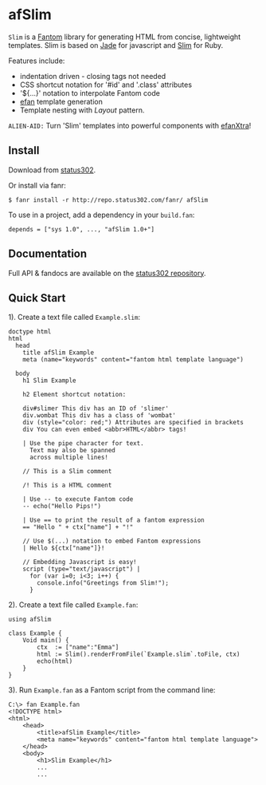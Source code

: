 # afSlim

`Slim` is a [Fantom](http://fantom.org/) library for generating HTML from concise, lightweight templates. Slim is based on [Jade](http://jade-lang.com/) for javascript and [Slim](http://slim-lang.com/) for Ruby.

Features include:
 - indentation driven - closing tags not needed
 - CSS shortcut notation for '#id' and '.class' attributes
 - '${...}' notation to interpolate Fantom code
 - [efan](http://www.fantomfactory.org/pods/afEfan) template generation
 - Template nesting with *Layout* pattern.
 
`ALIEN-AID:` Turn 'Slim' templates into powerful components with [efanXtra](http://www.fantomfactory.org/pods/afEfan)!



## Install

Download from [status302](http://repo.status302.com/browse/afSlim).

Or install via fanr:

    $ fanr install -r http://repo.status302.com/fanr/ afSlim

To use in a project, add a dependency in your `build.fan`:

    depends = ["sys 1.0", ..., "afSlim 1.0+"]



## Documentation

Full API & fandocs are available on the [status302 repository](http://repo.status302.com/doc/afSlim/#overview).



## Quick Start

1). Create a text file called `Example.slim`:

    doctype html
    html
      head
        title afSlim Example
        meta (name="keywords" content="fantom html template language")

      body
        h1 Slim Example

        h2 Element shortcut notation:

        div#slimer This div has an ID of 'slimer'
        div.wombat This div has a class of 'wombat'
        div (style="color: red;") Attributes are specified in brackets
        div You can even embed <abbr>HTML</abbr> tags!

        | Use the pipe character for text.
          Text may also be spanned
          across multiple lines!

        // This is a Slim comment

        /! This is a HTML comment

        | Use -- to execute Fantom code
        -- echo("Hello Pips!")

        | Use == to print the result of a fantom expression
        == "Hello " + ctx["name"] + "!"

        // Use $(...) notation to embed Fantom expressions
        | Hello ${ctx["name"]}!

        // Embedding Javascript is easy!
        script (type="text/javascript") |
          for (var i=0; i<3; i++) {
            console.info("Greetings from Slim!");
          }

2). Create a text file called `Example.fan`:

    using afSlim

    class Example {
        Void main() {
            ctx  := ["name":"Emma"]
            html := Slim().renderFromFile(`Example.slim`.toFile, ctx)
            echo(html)
        }
    }

3). Run `Example.fan` as a Fantom script from the command line:

    C:\> fan Example.fan
    <!DOCTYPE html>
    <html>
        <head>
            <title>afSlim Example</title>
            <meta name="keywords" content="fantom html template language">
        </head>
        <body>
            <h1>Slim Example</h1>
            ...
            ...


